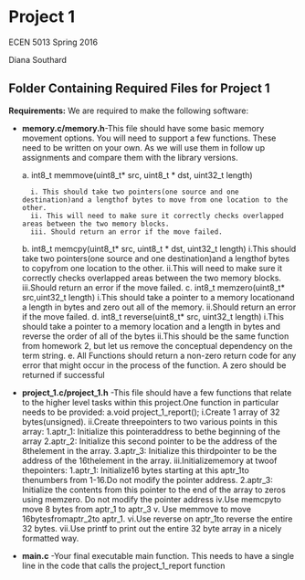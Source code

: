 # Project 1

ECEN 5013 Spring 2016

Diana Southard

## Folder Containing Required Files for Project 1

__Requirements:__
We are required to make the following software:
* **memory.c/memory.h**-This file should have some basic memory movement options. You will need to support a few functions. These need to be written on your own. As we will use them in follow up assignments and compare them with the library versions.

	a. int8\_t memmove(uint8\_t* src, uint8\_t * dst, uint32_t length)
	
		i. This should take two pointers(one source and one destination)and a lengthof bytes to move from one location to the other.
		ii. This will need to make sure it correctly checks overlapped areas between the two memory blocks.
		iii. Should return an error if the move failed.
	b. int8\_t memcpy(uint8\_t* src, uint8\_t * dst, uint32_t length)
		i.This should take two pointers(one source and one destination)and a lengthof bytes to copyfrom one location to the other.
		ii.This will need to make sure it correctly checks overlapped areas between the two memory blocks.
		iii.Should return an error if the move failed.
	c. int8\_t memzero(uint8\_t* src,uint32_t length)
		i.This should take a pointer to a memory locationand a length in bytes and zero out all of the memory.
		ii.Should return an error if the move failed.
	d. int8\_t reverse(uint8\_t* src, uint32_t length)
		i.This should take a pointer to a memory location and a length in bytes and reverse the order of all of the bytes
		ii.This should be the same function from homework 2, but let us remove the conceptual dependency on the term string. 
	e. All Functions should return a non-zero return code for any error that might occur in the process of the function. A zero should be returned if successful
* **project_1.c/project_1.h** -This file should have a few functions that relate to the higher level tasks within this project.One function in particular needs to be provided:
	a.void project\_1_report();
		i.Create 1 array of 32 bytes(unsigned).
		ii.Create threepointers to two various points in this array:
			1.aptr_1: Initialize this pointeraddress to bethe beginning of the array
			2.aptr_2: Initialize this second pointer to be the address of the 8thelement in the array.
			3.aptr_3: Initialize this thirdpointer to be the address of the 16thelement in the array.
		iii.Initializememory at twoof thepointers:
			1.aptr_1: Initialize16 bytes starting at this aptr_1to thenumbers from 1-16.Do not modify the pointer address.
			2.aptr_3: Initialize the contents from this pointer to the end of the array to zeros using memzero. Do not modify the pointer address
		iv.Use memcpyto move 8 bytes from aptr_1 to aptr_3
		v. Use memmove to move 16bytesfromaptr_2to aptr_1. 
		vi.Use reverse on aptr_1to reverse the entire 32 bytes.
		vii.Use printf to print out the entire 32 byte array in a nicely formatted way.
* **main.c** -Your final executable main function. This needs to have a single line in the code that calls the project\_1_report function

